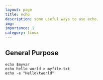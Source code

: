 ```yaml
---
layout: page
title: echo
description: some useful ways to use echo.
img: 
importance: 1
category: linux
---
```

## General Purpose

~~~ shell
echo $myvar
echo hello world > myfile.txt
echo -e "Hello\tworld"
~~~
